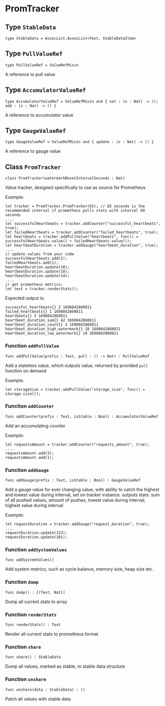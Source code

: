 # PromTracker

## Type `StableData`
``` motoko
type StableData = AssocList.AssocList<Text, StableDataItem>
```


## Type `PullValueRef`
``` motoko
type PullValueRef = ValueRefMixin
```

A reference to pull value

## Type `AccumulatorValueRef`
``` motoko
type AccumulatorValueRef = ValueRefMixin and { set : (x : Nat) -> (); add : (x : Nat) -> () }
```

A reference to accumulator value

## Type `GaugeValueRef`
``` motoko
type GaugeValueRef = ValueRefMixin and { update : (x : Nat) -> () }
```

A reference to gauge value

## Class `PromTracker`

``` motoko
class PromTracker(watermarkResetIntervalSeconds : Nat)
```

Value tracker, designed specifically to use as source for Prometheus.

Example:
```motoko
let tracker = PromTracker.PromTracker(65); // 65 seconds is the recommended interval if prometheus pulls stats with interval 60 seconds
....
let successfulHeartbeats = tracker.addCounter("successful_heartbeats", true);
let failedHeartbeats = tracker.addCounter("failed_heartbeats", true);
let heartbeats = tracker.addPullValue("heartbeats", func() = successfulHeartbeats.value() + failedHeartbeats.value());
let heartbeatDuration = tracker.addGauge("heartbeat_duration", true);
....
// update values from your code
successfulHeartbeats.add(2);
failedHeartbeats.add(1);
heartbeatDuration.update(10);
heartbeatDuration.update(18);
heartbeatDuration.update(14);
....
// get prometheus metrics:
let text = tracker.renderStats();
```

Expected output is:
```
successful_heartbeats{} 2 1698842860811
failed_heartbeats{} 1 1698842860811
heartbeats{} 3 1698842860811
heartbeat_duration_sum{} 42 1698842860811
heartbeat_duration_count{} 3 1698842860811
heartbeat_duration_high_watermark{} 18 1698842860811
heartbeat_duration_low_watermark{} 10 1698842860811
```

### Function `addPullValue`
``` motoko
func addPullValue(prefix : Text, pull : () -> Nat) : PullValueRef
```

Add a stateless value, which outputs value, returned by provided `pull` function on demand

Example:
```motoko
let storageSize = tracker.addPullValue("storage_size", func() = storage.size());
```


### Function `addCounter`
``` motoko
func addCounter(prefix : Text, isStable : Bool) : AccumulatorValueRef
```

Add an accumulating counter

Example:
```motoko
let requestsAmount = tracker.addCounter("requests_amount", true);
....
requestsAmount.add(3);
requestsAmount.add(1);
```


### Function `addGauge`
``` motoko
func addGauge(prefix : Text, isStable : Bool) : GaugeValueRef
```

Add a gauge value for ever changing value, with ability to catch the highest and lowest value during interval, set on tracker instance.
outputs stats: sum of all pushed values, amount of pushes, lowest value during interval, highest value during interval

Example:
```motoko
let requestDuration = tracker.addGauge("request_duration", true);
....
requestDuration.update(123);
requestDuration.update(101);
```


### Function `addSystemValues`
``` motoko
func addSystemValues()
```

Add system metrics, such as cycle balance, memory size, heap size etc.


### Function `dump`
``` motoko
func dump() : [(Text, Nat)]
```

Dump all current stats to array


### Function `renderStats`
``` motoko
func renderStats() : Text
```

Render all current stats to prometheus format


### Function `share`
``` motoko
func share() : StableData
```

Dump all values, marked as stable, to stable data structure


### Function `unshare`
``` motoko
func unshare(data : StableData) : ()
```

Patch all values with stable data
